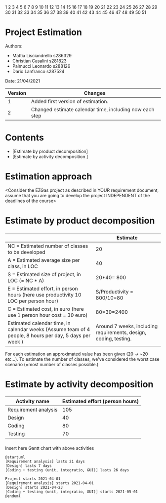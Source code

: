 1
2
3
4
5
6
7
8
9
10
11
12
13
14
15
16
17
18
19
20
21
22
23
24
25
26
27
28
29
30
31
32
33
34
35
36
37
38
39
40
41
42
43
44
45
46
47
48
49
50
51
# Project Estimation  
Authors:

- Mattia Lisciandrello s286329
- Christian Casalini s281823
- Palmucci Leonardo s288126
- Dario Lanfranco s287524

Date: 21/04/2021

| Version | Changes |
| ------- |---------|
| 1 | Added first version of estimation. |
| 2 | Changed estimate calendar time, including now each step |

# Contents
- [Estimate by product decomposition]
- [Estimate by activity decomposition ]
# Estimation approach
<Consider the EZGas  project as described in YOUR requirement document, assume that you are going to develop the project INDEPENDENT of the deadlines of the course>
# Estimate by product decomposition
### 
|             | Estimate                        |             
| ----------- | ------------------------------- |  
| NC =  Estimated number of classes to be developed   |  20          |             
| A = Estimated average size per class, in LOC       |      40               | 
| S = Estimated size of project, in LOC (= NC * A) |20*40= 800 |
| E = Estimated effort, in person hours (here use productivity 10 LOC per person hour)  |          S/Productivity = 800/10=80         |   
| C = Estimated cost, in euro (here use 1 person hour cost = 30 euro) | 80*30=2400 | 
| Estimated calendar time, in calendar weeks (Assume team of 4 people, 8 hours per day, 5 days per week ) | Around 7 weeks, including requirements, design, coding, testing. |               

For each estimation an approximated value has been given (20 -> ~20 etc...). To estimate the number of classes, we've considered the worst case scenario (=most number of classes possible.)

# Estimate by activity decomposition
### 
|         Activity name    | Estimated effort (person hours)   |             
| ----------- | ------------------------------- | 
| Requirement analysis | 105 |
| Design | 40 | 
| Coding | 80 |
| Testing | 70 | 

###
Insert here Gantt chart with above activities

```plantuml
@startuml
[Requirement analysis] lasts 21 days
[Design] lasts 7 days
[Coding + testing (unit, integratio, GUI)] lasts 26 days

Project starts 2021-04-01
[Requirement analysis] starts 2021-04-01
[Design] starts 2021-04-23
[Coding + testing (unit, integratio, GUI)] starts 2021-05-01
@enduml
```